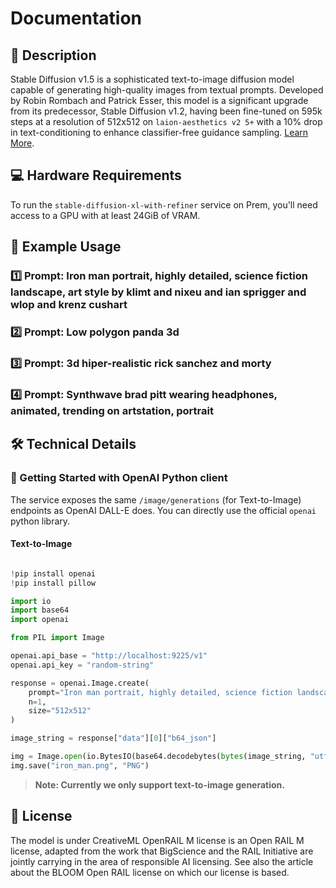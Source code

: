 # Documentation

## 📌 Description

Stable Diffusion v1.5 is a sophisticated text-to-image diffusion model capable of generating high-quality images from textual prompts. Developed by Robin Rombach and Patrick Esser, this model is a significant upgrade from its predecessor, Stable Diffusion v1.2, having been fine-tuned on 595k steps at a resolution of 512x512 on `laion-aesthetics v2 5+` with a 10% drop in text-conditioning to enhance classifier-free guidance sampling. <a href='https://github.com/runwayml/stable-diffusion' target='_blank'>Learn More</a>.

## 💻 Hardware Requirements

To run the `stable-diffusion-xl-with-refiner` service on Prem, you'll need access to a GPU with at least 24GiB of VRAM.

## 📒 Example Usage

### 1️⃣ Prompt: Iron man portrait, highly detailed, science fiction landscape, art style by klimt and nixeu and ian sprigger and wlop and krenz cushart


### 2️⃣ Prompt: Low polygon panda 3d


### 3️⃣ Prompt: 3d hiper-realistic rick sanchez and morty



### 4️⃣ Prompt: Synthwave brad pitt wearing headphones, animated, trending on artstation, portrait




## 🛠️ Technical Details

### 🚀 Getting Started with OpenAI Python client

The service exposes the same `/image/generations` (for Text-to-Image) endpoints as OpenAI DALL-E does. You can directly use the official `openai` python library.

#### Text-to-Image

```python

!pip install openai
!pip install pillow

import io
import base64
import openai

from PIL import Image

openai.api_base = "http://localhost:9225/v1"
openai.api_key = "random-string"

response = openai.Image.create(
    prompt="Iron man portrait, highly detailed, science fiction landscape, art style by klimt and nixeu and ian sprigger and wlop and krenz cushart",
    n=1,
    size="512x512"
)

image_string = response["data"][0]["b64_json"]

img = Image.open(io.BytesIO(base64.decodebytes(bytes(image_string, "utf-8"))))
img.save("iron_man.png", "PNG")

```

> **Note: Currently we only support text-to-image generation.**


## 📜 License

The model is under CreativeML OpenRAIL M license is an Open RAIL M license, adapted from the work that BigScience and the RAIL Initiative are jointly carrying in the area of responsible AI licensing. See also the article about the BLOOM Open RAIL license on which our license is based.

